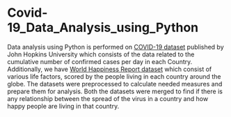 # Covid-19_Data_Analysis_using_Python
Data analysis using Python is performed on [COVID-19 dataset](https://github.com/CSSEGISandData/COVID-19/tree/master) published by John Hopkins University which consists of the data related to the cumulative number of confirmed cases per day in each Country. Additionally, we have [World Happiness Report dataset](https://www.kaggle.com/datasets/joebeachcapital/world-happiness-report-2013-2023?resource=download&select=World+Happiness+Report+2020.csv) which consist of various life factors, scored by the people living in each country around the globe. The datasets were preprocessed to calculate needed measures and prepare them for analysis. Both the datasets were merged to find if there is any relationship between the spread of the virus in a country and how happy people are living in that country.
